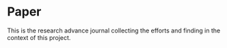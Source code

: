 # Paper
This is the research advance journal collecting the efforts and finding in the context of this project.